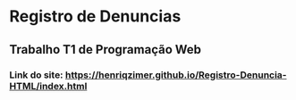 # Registro de Denuncias
## Trabalho T1 de Programação Web

### Link do site: https://henriqzimer.github.io/Registro-Denuncia-HTML/index.html
